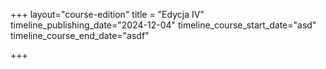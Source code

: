 +++
layout="course-edition"
title = "Edycja IV"
timeline_publishing_date="2024-12-04"
timeline_course_start_date="asd"
timeline_course_end_date="asdf"

+++